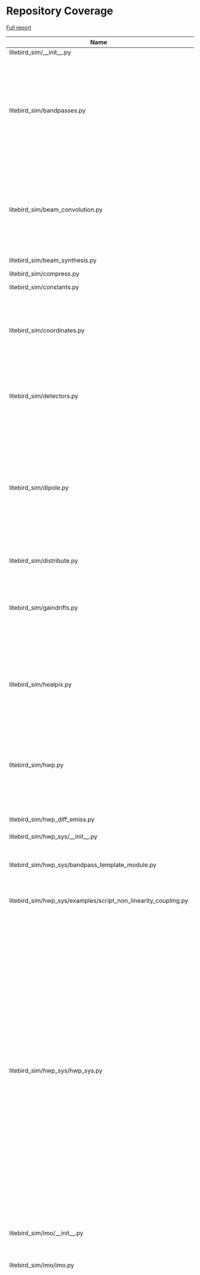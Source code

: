 # Repository Coverage

[Full report](https://htmlpreview.github.io/?https://github.com/litebird/litebird_sim/blob/python-coverage-comment-action-data/htmlcov/index.html)

| Name                                                                |    Stmts |     Miss |   Cover |   Missing |
|-------------------------------------------------------------------- | -------: | -------: | ------: | --------: |
| litebird\_sim/\_\_init\_\_.py                                       |       39 |        0 |    100% |           |
| litebird\_sim/bandpasses.py                                         |      124 |       17 |     86% |104, 120, 132-133, 238-241, 253-254, 265, 311-312, 323-329, 344 |
| litebird\_sim/beam\_convolution.py                                  |      112 |       15 |     87% |134, 171, 317, 403-405, 413-415, 428, 437, 455-462, 468 |
| litebird\_sim/beam\_synthesis.py                                    |       73 |        1 |     99% |       110 |
| litebird\_sim/compress.py                                           |       24 |        8 |     67% | 19, 29-35 |
| litebird\_sim/constants.py                                          |       11 |        0 |    100% |           |
| litebird\_sim/coordinates.py                                        |       59 |       28 |     53% |69-74, 99-102, 130-134, 165, 193-203, 223-241 |
| litebird\_sim/detectors.py                                          |      215 |        8 |     96% |18, 256, 260-265, 351, 372, 438 |
| litebird\_sim/dipole.py                                             |      113 |       42 |     63% |64, 70-72, 78-81, 86-87, 92-97, 102-105, 115-116, 123-128, 142-188, 390, 400, 410-419 |
| litebird\_sim/distribute.py                                         |       76 |        9 |     88% |   116-125 |
| litebird\_sim/gaindrifts.py                                         |      118 |       11 |     91% |239, 340, 392-396, 450, 466, 472, 547, 550, 554 |
| litebird\_sim/healpix.py                                            |      122 |       37 |     70% |102, 106, 149-150, 154-183, 265, 307, 321, 344 |
| litebird\_sim/hwp.py                                                |       72 |       25 |     65% |40, 70, 107, 119, 124, 129, 138-144, 150-171, 209, 275 |
| litebird\_sim/hwp\_diff\_emiss.py                                   |       31 |        5 |     84% |18, 23-24, 44, 80 |
| litebird\_sim/hwp\_sys/\_\_init\_\_.py                              |        0 |        0 |    100% |           |
| litebird\_sim/hwp\_sys/bandpass\_template\_module.py                |       73 |       63 |     14% |21-28, 42-46, 65-92, 105, 134-218 |
| litebird\_sim/hwp\_sys/examples/script\_non\_linearity\_coupling.py |       62 |       54 |     13% |10-153, 161 |
| litebird\_sim/hwp\_sys/hwp\_sys.py                                  |      244 |      132 |     46% |22, 26-29, 48-57, 69-97, 114-162, 167-204, 212-214, 221-225, 232-236, 259-269, 295-337, 360-371, 394-440, 494-508, 513, 520-523, 549, 560, 565, 568-571, 643, 651, 659-708, 759-763, 767, 821, 836-864 |
| litebird\_sim/imo/\_\_init\_\_.py                                   |        3 |        0 |    100% |           |
| litebird\_sim/imo/imo.py                                            |       69 |       17 |     75% |36-47, 52-57, 71, 89, 93, 106, 110, 141 |
| litebird\_sim/imobrowser.py                                         |      185 |      139 |     25% |30, 62-71, 76-84, 91-107, 110-113, 116-119, 122-125, 128-131, 134-137, 140-156, 159-169, 172-173, 176, 181-228, 231, 234, 237, 240-245, 248-251, 254-258, 262, 267-302, 305-308, 311-317, 320-326, 329, 333-338, 342-360 |
| litebird\_sim/install\_imo.py                                       |      114 |       95 |     17% |24-33, 37-50, 60, 70-173, 182-234, 238-247, 256-274, 278 |
| litebird\_sim/io.py                                                 |      241 |       27 |     89% |67, 71, 227-228, 235, 239, 273-274, 366-367, 469-475, 478, 501-502, 530, 533, 599, 607, 713-715, 751-756, 762 |
| litebird\_sim/madam.py                                              |      149 |       15 |     90% |162, 297, 328-331, 351-353, 378, 400, 424, 455-459, 503 |
| litebird\_sim/mapmaking/\_\_init\_\_.py                             |        4 |        0 |    100% |           |
| litebird\_sim/mapmaking/binner.py                                   |      108 |       46 |     57% |81-89, 115-155, 166-176, 255-264, 421 |
| litebird\_sim/mapmaking/common.py                                   |      236 |      149 |     37% |105, 175-176, 191-210, 226-235, 271-276, 299-308, 330-396, 410-421, 425-426, 433-434, 444-448, 454-458, 470-472, 482-507, 511-520, 524-535 |
| litebird\_sim/mapmaking/destriper.py                                |      576 |      179 |     69% |43, 112-163, 201, 378-405, 417-429, 457, 499, 527-532, 541-543, 569-593, 620-644, 657-672, 748-751, 767-771, 798-825, 854-881, 993, 1010, 1134-1140, 1330-1331, 1333-1334, 1374-1384, 1424, 1662, 1693, 1723-1729, 1741-1743, 1797-1803, 2120, 2132, 2151, 2226, 2236 |
| litebird\_sim/mbs/\_\_init\_\_.py                                   |        1 |        0 |    100% |           |
| litebird\_sim/mbs/mbs.py                                            |      556 |      160 |     71% |40-41, 51-52, 231, 235, 330, 347-348, 364-365, 394-450, 474-476, 482, 486, 492, 510, 513-538, 546-551, 579-581, 590, 607, 614, 629-636, 680-685, 710-711, 717, 722-725, 730, 737, 784-789, 800, 817-818, 824, 830-833, 868-873, 882, 885-951, 979-980, 1017-1018, 1045 |
| litebird\_sim/mpi.py                                                |       46 |       14 |     70% |11-15, 54, 57, 100-106, 109 |
| litebird\_sim/mueller\_convolver.py                                 |      171 |       20 |     88% |99, 108-113, 123-128, 146-147, 220, 222, 224, 226, 247, 342, 354 |
| litebird\_sim/noise.py                                              |       61 |       12 |     80% |43-53, 148, 151, 154, 157, 256, 259 |
| litebird\_sim/non\_linearity.py                                     |       43 |       14 |     67% |35-58, 92, 178, 181, 185 |
| litebird\_sim/observations.py                                       |      347 |      146 |     58% |151-154, 165-166, 185, 192-193, 218, 231-232, 281-282, 286, 369-384, 389, 391, 398, 403, 429, 465-466, 480-622, 649-651, 686-710, 922, 933, 981-998, 1046-1072 |
| litebird\_sim/plot\_fp.py                                           |      184 |      161 |     12% |24-40, 52-68, 76-99, 107-131, 145-157, 165-196, 199-210, 218-221, 224-338, 344-345 |
| litebird\_sim/pointing\_sys.py                                      |      183 |       29 |     84% |40, 52, 91, 94-99, 113, 116-120, 133-135, 140-145, 478-479, 545, 555-558 |
| litebird\_sim/pointings.py                                          |       27 |        0 |    100% |           |
| litebird\_sim/pointings\_in\_obs.py                                 |       94 |       15 |     84% |58, 80-86, 116-119, 238-248 |
| litebird\_sim/profiler.py                                           |       38 |        1 |     97% |        70 |
| litebird\_sim/quaternions.py                                        |       21 |        0 |    100% |           |
| litebird\_sim/scan\_map.py                                          |      109 |       37 |     66% |24-26, 32-37, 42-45, 51, 58-59, 74, 89-100, 202, 205, 245, 275, 397-399, 408-411, 436 |
| litebird\_sim/scanning.py                                           |      186 |       30 |     84% |42, 119-125, 171-192, 212-215, 290-295, 327-328, 494, 540, 614, 702, 815, 828, 931, 976 |
| litebird\_sim/seeding.py                                            |      175 |       28 |     84% |42-56, 98, 112, 143, 226, 230, 233, 240, 249, 251, 258, 264, 267, 274-275, 278, 284, 330 |
| litebird\_sim/simulations.py                                        |      755 |      238 |     68% |93, 99, 111, 119, 216-243, 403, 430, 433, 475-487, 650, 671-672, 675, 680, 685, 775, 798, 820, 874-880, 890, 926, 1076, 1080, 1141, 1148-1155, 1185, 1222-1224, 1268-1269, 1276, 1327, 1343-1344, 1422-1426, 1473-1480, 1504-1525, 1577, 1587-1588, 1626, 1669, 1674, 1766, 1775, 1806-1816, 1843, 1854-1864, 1887-1905, 1915-1920, 1946-2010, 2028-2044, 2059-2068, 2097-2187, 2210-2239, 2248-2281, 2371-2396, 2471-2477, 2525 |
| litebird\_sim/spacecraft.py                                         |      110 |       28 |     75% |25, 93-120, 150-206, 305, 311 |
| litebird\_sim/spherical\_harmonics.py                               |       54 |        6 |     89% |68, 103, 197, 215-217 |
| litebird\_sim/version.py                                            |        2 |        0 |    100% |           |
|                                                           **TOTAL** | **6416** | **2061** | **68%** |           |


## Setup coverage badge

Below are examples of the badges you can use in your main branch `README` file.

### Direct image

[![Coverage badge](https://raw.githubusercontent.com/litebird/litebird_sim/python-coverage-comment-action-data/badge.svg)](https://htmlpreview.github.io/?https://github.com/litebird/litebird_sim/blob/python-coverage-comment-action-data/htmlcov/index.html)

This is the one to use if your repository is private or if you don't want to customize anything.

### [Shields.io](https://shields.io) Json Endpoint

[![Coverage badge](https://img.shields.io/endpoint?url=https://raw.githubusercontent.com/litebird/litebird_sim/python-coverage-comment-action-data/endpoint.json)](https://htmlpreview.github.io/?https://github.com/litebird/litebird_sim/blob/python-coverage-comment-action-data/htmlcov/index.html)

Using this one will allow you to [customize](https://shields.io/endpoint) the look of your badge.
It won't work with private repositories. It won't be refreshed more than once per five minutes.

### [Shields.io](https://shields.io) Dynamic Badge

[![Coverage badge](https://img.shields.io/badge/dynamic/json?color=brightgreen&label=coverage&query=%24.message&url=https%3A%2F%2Fraw.githubusercontent.com%2Flitebird%2Flitebird_sim%2Fpython-coverage-comment-action-data%2Fendpoint.json)](https://htmlpreview.github.io/?https://github.com/litebird/litebird_sim/blob/python-coverage-comment-action-data/htmlcov/index.html)

This one will always be the same color. It won't work for private repos. I'm not even sure why we included it.

## What is that?

This branch is part of the
[python-coverage-comment-action](https://github.com/marketplace/actions/python-coverage-comment)
GitHub Action. All the files in this branch are automatically generated and may be
overwritten at any moment.